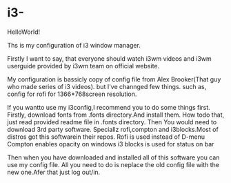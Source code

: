 # i3-
HelloWorld!

 Ths is my configuration of i3 window manager.

Firstly I want to say, that everyone should watch i3wm videos and i3wm userguide provided by i3wm team on official website.

My configuration is bassicly copy of config file from Alex Brooker(That guy who made series of i3 videos).
but I've channged few things. such as, config for rofi for 1366*768screen resolution.

If you wantto use my i3config,I recommend you to do some things first.
   Firstly, download fonts from .fonts directory.And install them. How todo that, just read provided readme file in .fonts directory.
   Then You would need to download 3rd party software. Speciallz rofi,compton and i3blocks.Most of distros got this softwarein their repos.
       Rofi is used instead of D-menu
       Compton enables opacity on windows
       i3 blocks is used for status on bar


Then when you have downloaded and installed all of this software you can use my config file.
  All you need to do is neplace the old config file with the new one.Afer that just log out/in.
